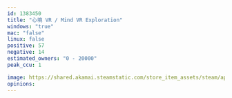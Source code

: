 ```yaml
---
id: 1383450
title: "心境 VR / Mind VR Exploration"
windows: "true"
mac: "false"
linux: false
positive: 57
negative: 14
estimated_owners: "0 - 20000"
peak_ccu: 1

image: https://shared.akamai.steamstatic.com/store_item_assets/steam/apps/1383450/header.jpg?t=1636344587
opinions:
---
```

